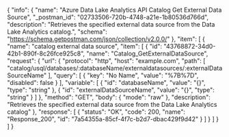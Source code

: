 {
  "info": {
    "name": "Azure Data Lake Analytics API Catalog Get External Data Source",
    "_postman_id": "02733506-720b-4748-a21e-1b80536d766d",
    "description": "Retrieves the specified external data source from the Data Lake Analytics catalog.",
    "schema": "https://schema.getpostman.com/json/collection/v2.0.0/"
  },
  "item": [
    {
      "name": "catalog external data source",
      "item": [
        {
          "id": "43768872-34d0-42b1-890f-8c26fce925c8",
          "name": "Catalog_GetExternalDataSource",
          "request": {
            "url": {
              "protocol": "http",
              "host": "example.com",
              "path": [
                "catalog/usql/databases/:databaseName/externaldatasources/:externalDataSourceName"
              ],
              "query": [
                {
                  "key": "No Name",
                  "value": "%7B%7D",
                  "disabled": false
                }
              ],
              "variable": [
                {
                  "id": "databaseName",
                  "value": "{}",
                  "type": "string"
                },
                {
                  "id": "externalDataSourceName",
                  "value": "{}",
                  "type": "string"
                }
              ]
            },
            "method": "GET",
            "body": {
              "mode": "raw"
            },
            "description": "Retrieves the specified external data source from the Data Lake Analytics catalog"
          },
          "response": [
            {
              "status": "OK",
              "code": 200,
              "name": "Response_200",
              "id": "7a54355a-85cf-4f7c-b2d7-dbac429f9d42"
            }
          ]
        }
      ]
    }
  ]
}